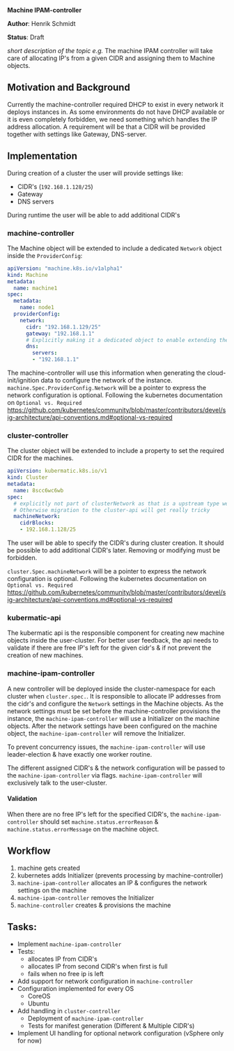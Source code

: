 **Machine IPAM-controller**

**Author**: Henrik Schmidt

**Status**: Draft

*short description of the topic e.g.*
The machine IPAM controller will take care of allocating IP's from a given CIDR and assigning them to Machine objects.

## Motivation and Background

Currently the machine-controller required DHCP to exist in every network it deploys instances in.
As some environments do not have DHCP available or it is even completely forbidden, we need something which handles the IP address allocation.
A requirement will be that a CIDR will be provided together with settings like Gateway, DNS-server.

## Implementation

During creation of a cluster the user will provide settings like:
- CIDR's (`192.168.1.128/25`)
- Gateway
- DNS servers

During runtime the user will be able to add additional CIDR's

### machine-controller

The Machine object will be extended to include a dedicated `Network` object inside the `ProviderConfig`:
```yaml
apiVersion: "machine.k8s.io/v1alpha1"
kind: Machine
metadata:
  name: machine1
spec:
  metadata:
    name: node1
  providerConfig:
    network:
      cidr: "192.168.1.129/25"
      gateway: "192.168.1.1"
      # Explicitly making it a dedicated object to enable extending the dns settings
      dns:
        servers:
        - "192.168.1.1"
```

The machine-controller will use this information when generating the cloud-init/ignition data to configure the network of the instance.
`machine.Spec.ProviderConfig.Network` will be a pointer to express the network configuration is optional. Following the kubernetes documentation on `Optional vs. Required` https://github.com/kubernetes/community/blob/master/contributors/devel/sig-architecture/api-conventions.md#optional-vs-required

### cluster-controller

The cluster object will be extended to include a property to set the required CIDR for the machines.

```yaml
apiVersion: kubermatic.k8s.io/v1
kind: Cluster
metadata:
  name: 8scc6wc6wb
spec:
  # explicitly not part of clusterNetwork as that is a upstream type we should not modify.
  # Otherwise migration to the cluster-api will get really tricky
  machineNetwork:
    cidrBlocks:
    - 192.168.1.128/25
```

The user will be able to specify the CIDR's during cluster creation.
It should be possible to add additional CIDR's later. Removing or modifying must be forbidden.

`cluster.Spec.machineNetwork` will be a pointer to express the network configuration is optional. Following the kubernetes documentation on `Optional vs. Required` https://github.com/kubernetes/community/blob/master/contributors/devel/sig-architecture/api-conventions.md#optional-vs-required

### kubermatic-api

The kubermatic api is the responsible component for creating new machine objects inside the user-cluster.
For better user feedback, the api needs to validate if there are free IP's left for the given cidr's & if not prevent the creation of new machines.

### machine-ipam-controller

A new controller will be deployed inside the cluster-namespace for each cluster when `cluster.spec.`.
It is responsible to allocate IP addresses from the cidr's and configure the `Network` settings in the Machine objects.
As the network settings must be set before the machine-controller provisions the instance, the `machine-ipam-controller` will use a Initializer on the machine objects.
After the network settings have been configured on the machine object, the `machine-ipam-controller` will remove the Initializer.

To prevent concurrency issues, the `machine-ipam-controller` will use leader-election & have exactly one worker routine.

The different assigned CIDR's & the network configuration will be passed to the `machine-ipam-controller` via flags.
`machine-ipam-controller` will exclusively talk to the user-cluster.

#### Validation
When there are no free IP's left for the specified CIDR's, the `machine-ipam-controller` should set `machine.status.errorReason` & `machine.status.errorMessage` on the machine object.

## Workflow

1. machine gets created
1. kubernetes adds Initializer (prevents processing by machine-controller)
1. `machine-ipam-controller` allocates an IP & configures the network settings on the machine
1. `machine-ipam-controller` removes the Initializer
1. `machine-controller` creates & provisions the machine


## Tasks:
*   Implement `machine-ipam-controller`
  * Tests:
    * allocates IP from CIDR's
    * allocates IP from second CIDR's when first is full
    * fails when no free ip is left
*   Add support for network configuration in `machine-controller`
  * Configuration implemented for every OS
    * CoreOS
    * Ubuntu
* Add handling in `cluster-controller`
  * Deployment of `machine-ipam-controller`
  * Tests for manifest generation (Different & Multiple CIDR's)
* Implement UI handling for optional network configuration (vSphere only for now)

